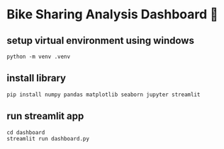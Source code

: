 # Bike Sharing Analysis Dashboard :bicyclist:

## setup virtual environment using windows
```
python -m venv .venv
```

## install library
```
pip install numpy pandas matplotlib seaborn jupyter streamlit
```

## run streamlit app
```
cd dashboard
streamlit run dashboard.py
```
